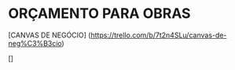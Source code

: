 
# ORÇAMENTO PARA OBRAS 

[CANVAS DE NEGÓCIO] (https://trello.com/b/7t2n4SLu/canvas-de-neg%C3%B3cio) 

[]
